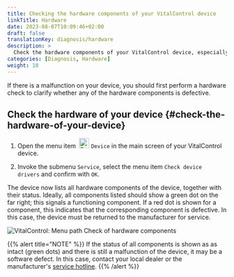 ```yaml
---
title: Checking the hardware components of your VitalControl device
linkTitle: Hardware
date: 2023-08-07T10:09:46+02:00
draft: false
translationKey: diagnosis/hardware
description: >
  Check the hardware components of your VitalControl device, especially if you suspect a hardware defect.
categories: [Diagnosis, Hardware]
weight: 10
---
```

If there is a malfunction on your device, you should first perform a hardware check to clarify whether any of the hardware components is defective.

## Check the hardware of your device {#check-the-hardware-of-your-device}

1. Open the menu item &nbsp;<img src="/icons/device.svg" width="23" align="bottom" alt="Device" /> `Device` in the main screen of your VitalControl device.

1. Invoke the submenu `Service`, select the menu item `Check device drivers` and confirm with `OK`.

The device now lists all hardware components of the device, together with their status. Ideally, all components listed should show a green dot on the far right; this signals a functioning component. If a red dot is shown for a component, this indicates that the corresponding component is defective. In this case, the device must be returned to the manufacturer for service.

   ![VitalControl: Menu path Check of hardware components](../images/device-check.png "Hardware check")

{{% alert title="NOTE" %}}
If the status of all components is shown as as intact (green dots) and there is still a malfunction of the device, it may be a software defect. In this case, contact your local dealer or the manufacturer's [service hotline](https://www.urbanonline.de/en/contact).
{{% /alert %}}
